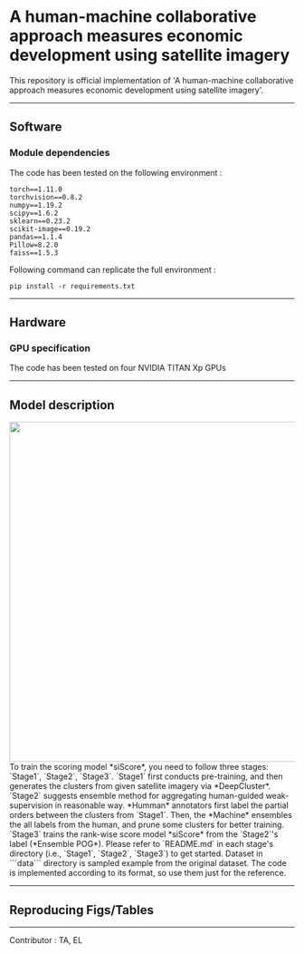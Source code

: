 # A human-machine collaborative approach measures economic development using satellite imagery

This repository is official implementation of 'A human-machine collaborative approach measures economic development using satellite imagery'.

---  

## Software  

### Module dependencies

The code has been tested on the following environment :
```
torch==1.11.0
torchvision==0.8.2
numpy==1.19.2
scipy==1.6.2
sklearn==0.23.2
scikit-image==0.19.2
pandas==1.1.4
Pillow=8.2.0
faiss==1.5.3
```

Following command can replicate the full environment :

```pip install -r requirements.txt```

---  

## Hardware  

### GPU specification  

The code has been tested on four NVIDIA TITAN Xp GPUs  

---  

## Model description  
<img src="./Materials/Main/Fig/Figure1.png" width="600">  
To train the scoring model *siScore*, you need to follow three stages: `Stage1`, `Stage2`, `Stage3`.  
`Stage1` first conducts pre-training, and then generates the clusters from given satellite imagery via *DeepCluster*.  
`Stage2` suggests ensemble method for aggregating human-guided weak-supervision in reasonable way. *Humman* annotators first label the partial orders between the clusters from `Stage1`. Then, the *Machine* ensembles the all labels from the human, and prune some clusters for better training.  
`Stage3` trains the rank-wise score model *siScore* from the `Stage2`'s label (*Ensemble POG*).   
Please refer to `README.md` in each stage's directory (i.e., `Stage1`, `Stage2`, `Stage3`) to get started.  
Dataset in ```data``` directory is sampled example from the original dataset. The code is implemented according to its format, so use them just for the reference.  

---  

## Reproducing Figs/Tables  

---  
 
Contributor : TA, EL